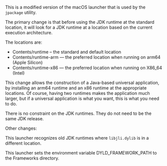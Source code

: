 This is a modified version of the macOS launcher that is used by the `jpackage` utility.

The primary change is that before using the JDK runtime at the standard
location, it will look for a JDK runtime at a location based on the
current execution architecture.

The locations are:

* Contents/runtime – the standard and default location
* Contents/runtime-arm — the preferred location when running on arm64 (Apple Silicon)
* Contents/runtime-x86 — the preferred location when running on X86_64 (Intel)

This change allows the construction of a Java-based universal application, by installing
an arm64 runtime and an x86 runtime at the appropriate locations. Of course, having
two runtimes makes the application much larger, but if a universal application is
what you want, this is what you need to do.

There is no constraint on the JDK runtimes. They do not need to be the same JDK release.

Other changes:

This launcher recognizes old JDK runtimes where `libjli.dylib` is in a different location.

This launcher sets the environment variable DYLD_FRAMEWORK_PATH to the Frameworks
directory.



